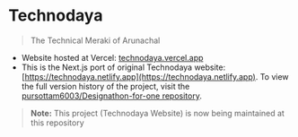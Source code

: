 # Technodaya

> The Technical Meraki of Arunachal

* Website hosted at Vercel: [technodaya.vercel.app](https://technodaya.vercel.app)
* This is the Next.js port of original Technodaya website: [https://technodaya.netlify.app](https://technodaya.netlify.app). To view the full version history of the project,  visit the [pursottam6003/Designathon-for-one repository](https://github.com/pursottam6003/Designathon-for-one).

> **Note:** This project (Technodaya Website) is now being maintained at this repository

